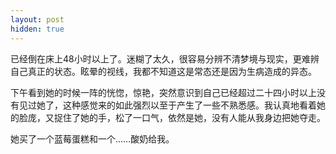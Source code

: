 ```yaml
---
layout: post
hidden: true
---
```

已经倒在床上48小时以上了。迷糊了太久，很容易分辨不清梦境与现实，更难辨自己真正的状态。眩晕的视线，我都不知道这是常态还是因为生病造成的异态。

下午看到她的时候一阵的恍惚，惊艳，突然意识到自己已经超过二十四小时以上没有见过她了，这种感觉来的如此强烈以至于产生了一些不熟悉感。我认真地看着她的脸庞，又捉住了她的手，松了一口气，依然是她，没有人能从我身边把她夺走。

她买了一个蓝莓蛋糕和一个……酸奶给我。